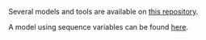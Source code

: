 Several models and tools are available on [this repository](https://github.com/cftmthomas/PTPModels).

A model using sequence variables can be found [here](https://bitbucket.org/oscarlib/oscar/src/dev/oscar-cp-examples/src/main/scala/oscar/cp/examples/sequences/PTPWithInsertSeq.scala).